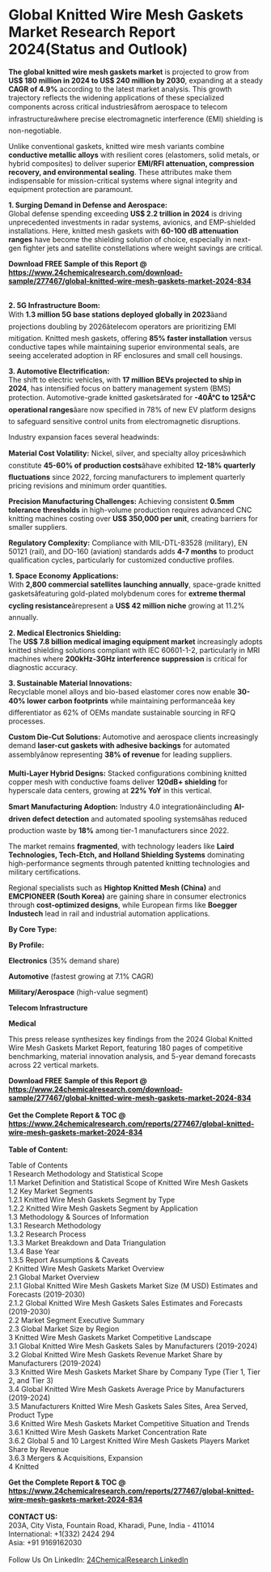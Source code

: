 <h1>Global Knitted Wire Mesh Gaskets Market Research Report 2024(Status and Outlook)</h1><p><strong>The global knitted wire mesh gaskets market</strong> is projected to grow from <strong>US$ 180 million in 2024 to US$ 240 million by 2030</strong>, expanding at a steady <strong>CAGR of 4.9%</strong> according to the latest market analysis. This growth trajectory reflects the widening applications of these specialized components across critical industriesâfrom aerospace to telecom infrastructureâwhere precise electromagnetic interference (EMI) shielding is non-negotiable.</p><p>Unlike conventional gaskets, knitted wire mesh variants combine <strong>conductive metallic alloys</strong> with resilient cores (elastomers, solid metals, or hybrid composites) to deliver superior <strong>EMI/RFI attenuation, compression recovery, and environmental sealing</strong>. These attributes make them indispensable for mission-critical systems where signal integrity and equipment protection are paramount.</p><p><strong>1. Surging Demand in Defense and Aerospace:</strong><br>
Global defense spending exceeding <strong>US$ 2.2 trillion in 2024</strong> is driving unprecedented investments in radar systems, avionics, and EMP-shielded installations. Here, knitted mesh gaskets with <strong>60-100 dB attenuation ranges</strong> have become the shielding solution of choice, especially in next-gen fighter jets and satellite constellations where weight savings are critical.</p><div><b>Download FREE Sample of this Report @ 
            <a href="https://www.24chemicalresearch.com/download-sample/277467/global-knitted-wire-mesh-gaskets-market-2024-834">
            https://www.24chemicalresearch.com/download-sample/277467/global-knitted-wire-mesh-gaskets-market-2024-834</a></b></div><br><p><strong>2. 5G Infrastructure Boom:</strong><br>
With <strong>1.3 million 5G base stations deployed globally in 2023</strong>âand projections doubling by 2026âtelecom operators are prioritizing EMI mitigation. Knitted mesh gaskets, offering <strong>85% faster installation</strong> versus conductive tapes while maintaining superior environmental seals, are seeing accelerated adoption in RF enclosures and small cell housings.</p><p><strong>3. Automotive Electrification:</strong><br>
The shift to electric vehicles, with <strong>17 million BEVs projected to ship in 2024</strong>, has intensified focus on battery management system (BMS) protection. Automotive-grade knitted gasketsârated for <strong>-40Â°C to 125Â°C operational ranges</strong>âare now specified in 78% of new EV platform designs to safeguard sensitive control units from electromagnetic disruptions.</p><p>Industry expansion faces several headwinds:</p><p><strong>Material Cost Volatility:</strong> Nickel, silver, and specialty alloy pricesâwhich constitute <strong>45-60% of production costs</strong>âhave exhibited <strong>12-18% quarterly fluctuations</strong> since 2022, forcing manufacturers to implement quarterly pricing revisions and minimum order quantities.</p><p><strong>Precision Manufacturing Challenges:</strong> Achieving consistent <strong>0.5mm tolerance thresholds</strong> in high-volume production requires advanced CNC knitting machines costing over <strong>US$ 350,000 per unit</strong>, creating barriers for smaller suppliers.</p><p><strong>Regulatory Complexity:</strong> Compliance with MIL-DTL-83528 (military), EN 50121 (rail), and DO-160 (aviation) standards adds <strong>4-7 months</strong> to product qualification cycles, particularly for customized conductive profiles.</p><p><strong>1. Space Economy Applications:</strong><br>
With <strong>2,800 commercial satellites launching annually</strong>, space-grade knitted gasketsâfeaturing gold-plated molybdenum cores for <strong>extreme thermal cycling resistance</strong>ârepresent a <strong>US$ 42 million niche</strong> growing at 11.2% annually.</p><p><strong>2. Medical Electronics Shielding:</strong><br>
The <strong>US$ 7.8 billion medical imaging equipment market</strong> increasingly adopts knitted shielding solutions compliant with IEC 60601-1-2, particularly in MRI machines where <strong>200kHz-3GHz interference suppression</strong> is critical for diagnostic accuracy.</p><p><strong>3. Sustainable Material Innovations:</strong><br>
Recyclable monel alloys and bio-based elastomer cores now enable <strong>30-40% lower carbon footprints</strong> while maintaining performanceâa key differentiator as 62% of OEMs mandate sustainable sourcing in RFQ processes.</p><p><strong>Custom Die-Cut Solutions:</strong> Automotive and aerospace clients increasingly demand <strong>laser-cut gaskets with adhesive backings</strong> for automated assemblyânow representing <strong>38% of revenue</strong> for leading suppliers.</p><p><strong>Multi-Layer Hybrid Designs:</strong> Stacked configurations combining knitted copper mesh with conductive foams deliver <strong>120dB+ shielding</strong> for hyperscale data centers, growing at <strong>22% YoY</strong> in this vertical.</p><p><strong>Smart Manufacturing Adoption:</strong> Industry 4.0 integrationâincluding <strong>AI-driven defect detection</strong> and automated spooling systemsâhas reduced production waste by <strong>18%</strong> among tier-1 manufacturers since 2022.</p><p>The market remains <strong>fragmented</strong>, with technology leaders like <strong>Laird Technologies, Tech-Etch, and Holland Shielding Systems</strong> dominating high-performance segments through patented knitting technologies and military certifications.</p><p>Regional specialists such as <strong>Hightop Knitted Mesh (China)</strong> and <strong>EMCPIONEER (South Korea)</strong> are gaining share in consumer electronics through <strong>cost-optimized designs</strong>, while European firms like <strong>Boegger Industech</strong> lead in rail and industrial automation applications.</p><p><strong>By Core Type:</strong></p><p><strong>By Profile:</strong></p><p><strong>Electronics</strong> (35% demand share)</p><p><strong>Automotive</strong> (fastest growing at 7.1% CAGR)</p><p><strong>Military/Aerospace</strong> (high-value segment)</p><p><strong>Telecom Infrastructure</strong></p><p><strong>Medical</strong></p><p>This press release synthesizes key findings from the 2024 Global Knitted Wire Mesh Gaskets Market Report, featuring 180 pages of competitive benchmarking, material innovation analysis, and 5-year demand forecasts across 22 vertical markets.</p><div><b>Download FREE Sample of this Report @ 
            <a href="https://www.24chemicalresearch.com/download-sample/277467/global-knitted-wire-mesh-gaskets-market-2024-834">
            https://www.24chemicalresearch.com/download-sample/277467/global-knitted-wire-mesh-gaskets-market-2024-834</a></b></div><br><div><b>Get the Complete Report & TOC @ 
            <a href="https://www.24chemicalresearch.com/reports/277467/global-knitted-wire-mesh-gaskets-market-2024-834">
            https://www.24chemicalresearch.com/reports/277467/global-knitted-wire-mesh-gaskets-market-2024-834</a></b></div><br>
            <b>Table of Content:</b><p>Table of Contents<br />
1 Research Methodology and Statistical Scope<br />
1.1 Market Definition and Statistical Scope of Knitted Wire Mesh Gaskets<br />
1.2 Key Market Segments<br />
1.2.1 Knitted Wire Mesh Gaskets Segment by Type<br />
1.2.2 Knitted Wire Mesh Gaskets Segment by Application<br />
1.3 Methodology & Sources of Information<br />
1.3.1 Research Methodology<br />
1.3.2 Research Process<br />
1.3.3 Market Breakdown and Data Triangulation<br />
1.3.4 Base Year<br />
1.3.5 Report Assumptions & Caveats<br />
2 Knitted Wire Mesh Gaskets Market Overview<br />
2.1 Global Market Overview<br />
2.1.1 Global Knitted Wire Mesh Gaskets Market Size (M USD) Estimates and Forecasts (2019-2030)<br />
2.1.2 Global Knitted Wire Mesh Gaskets Sales Estimates and Forecasts (2019-2030)<br />
2.2 Market Segment Executive Summary<br />
2.3 Global Market Size by Region<br />
3 Knitted Wire Mesh Gaskets Market Competitive Landscape<br />
3.1 Global Knitted Wire Mesh Gaskets Sales by Manufacturers (2019-2024)<br />
3.2 Global Knitted Wire Mesh Gaskets Revenue Market Share by Manufacturers (2019-2024)<br />
3.3 Knitted Wire Mesh Gaskets Market Share by Company Type (Tier 1, Tier 2, and Tier 3)<br />
3.4 Global Knitted Wire Mesh Gaskets Average Price by Manufacturers (2019-2024)<br />
3.5 Manufacturers Knitted Wire Mesh Gaskets Sales Sites, Area Served, Product Type<br />
3.6 Knitted Wire Mesh Gaskets Market Competitive Situation and Trends<br />
3.6.1 Knitted Wire Mesh Gaskets Market Concentration Rate<br />
3.6.2 Global 5 and 10 Largest Knitted Wire Mesh Gaskets Players Market Share by Revenue<br />
3.6.3 Mergers & Acquisitions, Expansion<br />
4 Knitted</p><div><b>Get the Complete Report & TOC @ 
            <a href="https://www.24chemicalresearch.com/reports/277467/global-knitted-wire-mesh-gaskets-market-2024-834">
            https://www.24chemicalresearch.com/reports/277467/global-knitted-wire-mesh-gaskets-market-2024-834</a></b></div><br><b>CONTACT US:</b><br>
            203A, City Vista, Fountain Road, Kharadi, Pune, India - 411014<br>
            International: +1(332) 2424 294<br>
            Asia: +91 9169162030 <br><br>
            Follow Us On LinkedIn: <a href="https://www.linkedin.com/company/24chemicalresearch/">24ChemicalResearch LinkedIn</a>